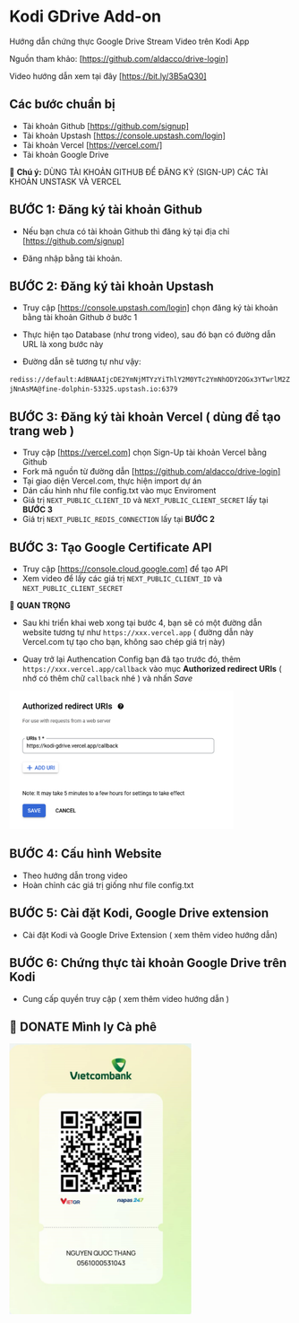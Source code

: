 # Kodi GDrive Add-on

Hướng dẫn chứng thực Google Drive Stream Video trên Kodi App

Nguồn tham khảo: [https://github.com/aldacco/drive-login]

Video hướng dẫn xem tại đây [https://bit.ly/3B5aQ30]


## Các bước chuẩn bị

- Tài khoản Github [https://github.com/signup]
- Tài khoản Upstash [https://console.upstash.com/login]
- Tài khoản Vercel [https://vercel.com/]
- Tài khoản Google Drive

👋 **Chú ý:** DÙNG TÀI KHOẢN GITHUB ĐỂ ĐĂNG KÝ (SIGN-UP) CÁC TÀI KHOẢN UNSTASK VÀ VERCEL

## BƯỚC 1: Đăng ký tài khoản Github

- Nếu bạn chưa có tài khoản Github thì đăng ký tại địa chỉ [https://github.com/signup]

- Đăng nhập bằng tài khoản.


## BƯỚC 2: Đăng ký tài khoản Upstash

- Truy cập [https://console.upstash.com/login] chọn đăng ký tài khoản bằng tài khoản Github ở bước 1
- Thực hiện tạo Database (như trong video), sau đó bạn có đường dẫn URL là xong bước này

- Đường dẫn sẽ tương tự như vậy:

`rediss://default:AdBNAAIjcDE2YmNjMTYzYiThlY2M0YTc2YmNhODY2OGx3YTwrlM2ZjNnAsMA@fine-dolphin-53325.upstash.io:6379`

## BƯỚC 3: Đăng ký tài khoản Vercel ( dùng để tạo trang web )

- Truy cập [https://vercel.com] chọn Sign-Up tài khoản Vercel bằng Github
- Fork mã nguồn từ đường dẫn [https://github.com/aldacco/drive-login] 
- Tại giao diện Vercel.com, thực hiện import dự án
- Dán cấu hình như file config.txt vào mục Enviroment
- Giá trị `NEXT_PUBLIC_CLIENT_ID` và `NEXT_PUBLIC_CLIENT_SECRET` lấy tại **BƯỚC 3**
- Giá trị `NEXT_PUBLIC_REDIS_CONNECTION` lấy tại **BƯỚC 2**

## BƯỚC 3: Tạo Google Certificate API

- Truy cập [https://console.cloud.google.com] để tạo API
- Xem video để lấy các giá trị `NEXT_PUBLIC_CLIENT_ID` và `NEXT_PUBLIC_CLIENT_SECRET`

👋 **QUAN TRỌNG** 

- Sau khi triển khai web xong tại bước 4, bạn sẽ có một đường dẫn website tương tự như
`https://xxx.vercel.app` ( đường dẫn này Vercel.com tự tạo cho bạn, không sao chép giá
trị này)

- Quay trở lại Authencation Config bạn đã tạo trước đó, thêm 
`https://xxx.vercel.app/callback` vào mục **Authorized redirect URIs** ( nhớ có thêm chữ `callback` nhé ) và nhấn *Save*

<img src="images/N3D3L4lAng.png" width="400">

## BƯỚC 4: Cấu hình Website

- Theo hướng dẫn trong video
- Hoàn chỉnh các giá trị giống như file config.txt

## BƯỚC 5: Cài đặt Kodi, Google Drive extension

- Cài đặt Kodi và Google Drive Extension ( xem thêm video hướng dẫn)

## BƯỚC 6: Chứng thực tài khoản Google Drive trên Kodi

- Cung cấp quyền truy cập ( xem thêm video hướng dẫn )


## 👋 DONATE Mình ly Cà phê 


<img src="images/donate.png" width=325 />




